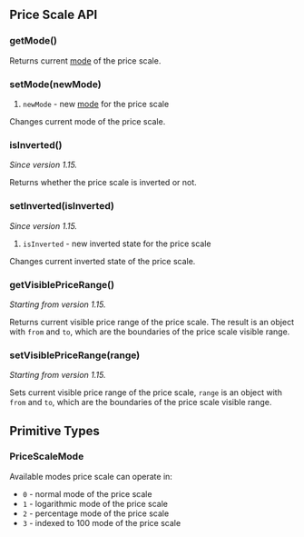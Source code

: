 ## Price Scale API

### getMode()

Returns current [mode](#pricescalemode) of the price scale.

### setMode(newMode)

1. `newMode` - new [mode](#pricescalemode) for the price scale

Changes current mode of the price scale.

### isInverted()

*Since version 1.15.*

Returns whether the price scale is inverted or not.

### setInverted(isInverted)

*Since version 1.15.*

1. `isInverted` - new inverted state for the price scale

Changes current inverted state of the price scale.

### getVisiblePriceRange()

*Starting from version 1.15.*

Returns current visible price range of the price scale. The result is an object with `from` and `to`, which are the boundaries of the price scale visible range.

### setVisiblePriceRange(range)

*Starting from version 1.15.*

Sets current visible price range of the price scale, `range` is an object with `from` and `to`, which are the boundaries of the price scale visible range.

## Primitive Types

### PriceScaleMode

Available modes price scale can operate in:

* `0` - normal mode of the price scale
* `1` - logarithmic mode of the price scale
* `2` - percentage mode of the price scale
* `3` - indexed to 100 mode of the price scale
